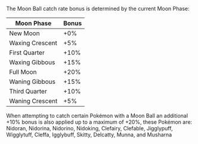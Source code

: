 The Moon Ball catch rate bonus is determined by the current Moon Phase:

| Moon Phase | Bonus |
| -------- | -------- |
| New Moon | +0% |
| Waxing Crescent | +5% |
| First Quarter | +10% |
| Waxing Gibbous | +15% |
| Full Moon | +20% |
| Waning Gibbous | +15% |
| Third Quarter | +10% |
| Waning Crescent | +5% |

When attempting to catch certain Pokémon with a Moon Ball an additional +10% bonus is also applied up to a maximum of +20%, these Pokémon are:
Nidoran, Nidorina, Nidorino, Nidoking, Clefairy, Clefable, Jigglypuff, Wigglytuff, Cleffa, Igglybuff, Skitty, Delcatty, Munna, and Musharna